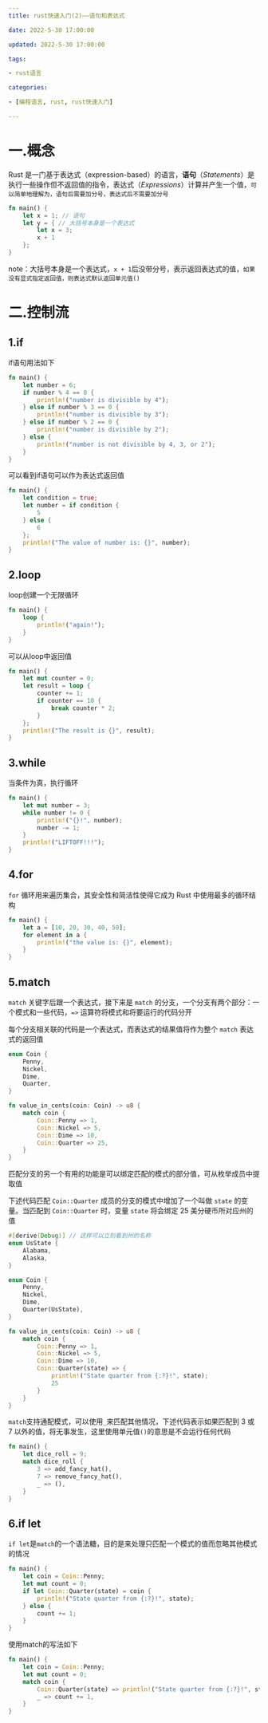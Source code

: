 ```yaml
---
title: rust快速入门(2)——语句和表达式

date: 2022-5-30 17:00:00

updated: 2022-5-30 17:00:00

tags:

- rust语言

categories:

- [编程语言, rust, rust快速入门]

---
```


# 一.概念

Rust 是一门基于表达式（expression-based）的语言，**语句**（*Statements*）是执行一些操作但不返回值的指令，表达式（*Expressions*）计算并产生一个值，`可以简单地理解为，语句后需要加分号，表达式后不需要加分号`

```rust
fn main() {
    let x = 1; // 语句
    let y = { // 大括号本身是一个表达式
        let x = 3;
        x + 1 
    };
}
```

note：大括号本身是一个表达式，`x + 1`后没带分号，表示返回表达式的值，`如果没有显式指定返回值，则表达式默认返回单元值()`

# 二.控制流

## 1.if

if语句用法如下

```rust
fn main() {
    let number = 6;
    if number % 4 == 0 {
        println!("number is divisible by 4");
    } else if number % 3 == 0 {
        println!("number is divisible by 3");
    } else if number % 2 == 0 {
        println!("number is divisible by 2");
    } else {
        println!("number is not divisible by 4, 3, or 2");
    }
}
```

可以看到if语句可以作为表达式返回值

```rust
fn main() {
    let condition = true;
    let number = if condition { 
        5 
    } else { 
        6 
    };
    println!("The value of number is: {}", number);
}
```

## 2.loop

loop创建一个无限循环

```rust
fn main() {
    loop {
        println!("again!");
    }
}
```

可以从loop中返回值

```rust
fn main() {
    let mut counter = 0;
    let result = loop {
        counter += 1;
        if counter == 10 {
            break counter * 2;
        }
    };
    println!("The result is {}", result);
}
```

## 3.while

当条件为真，执行循环

```rust
fn main() {
    let mut number = 3;
    while number != 0 {
        println!("{}!", number);
        number -= 1;
    }
    println!("LIFTOFF!!!");
}
```

## 4.for

`for` 循环用来遍历集合，其安全性和简洁性使得它成为 Rust 中使用最多的循环结构

```rust
fn main() {
    let a = [10, 20, 30, 40, 50];
    for element in a {
        println!("the value is: {}", element);
    }
}
```

## 5.match

`match` 关键字后跟一个表达式，接下来是 `match` 的分支，一个分支有两个部分：一个模式和一些代码，`=>` 运算符将模式和将要运行的代码分开

每个分支相关联的代码是一个表达式，而表达式的结果值将作为整个 `match` 表达式的返回值

```rust
enum Coin {
    Penny,
    Nickel,
    Dime,
    Quarter,
}

fn value_in_cents(coin: Coin) -> u8 {
    match coin {
        Coin::Penny => 1,
        Coin::Nickel => 5,
        Coin::Dime => 10,
        Coin::Quarter => 25,
    }
}
```

匹配分支的另一个有用的功能是可以绑定匹配的模式的部分值，可从枚举成员中提取值

下述代码匹配 `Coin::Quarter` 成员的分支的模式中增加了一个叫做 `state` 的变量。当匹配到 `Coin::Quarter` 时，变量 `state` 将会绑定 25 美分硬币所对应州的值

```rust
#[derive(Debug)] // 这样可以立刻看到州的名称
enum UsState {
    Alabama,
    Alaska,
}

enum Coin {
    Penny,
    Nickel,
    Dime,
    Quarter(UsState),
}

fn value_in_cents(coin: Coin) -> u8 {
    match coin {
        Coin::Penny => 1,
        Coin::Nickel => 5,
        Coin::Dime => 10,
        Coin::Quarter(state) => {
            println!("State quarter from {:?}!", state);
            25
        }
    }
}
```

`match`支持通配模式，可以使用`_`来匹配其他情况，下述代码表示如果匹配到 3 或 7 以外的值，将无事发生，这里使用单元值`()`的意思是不会运行任何代码

```rust
fn main() {
    let dice_roll = 9;
    match dice_roll {
        3 => add_fancy_hat(),
        7 => remove_fancy_hat(),
        _ => (),
    }
}
```

## 6.if let

`if let`是`match`的一个语法糖，目的是来处理只匹配一个模式的值而忽略其他模式的情况

```rust
fn main() {
    let coin = Coin::Penny;
    let mut count = 0;
    if let Coin::Quarter(state) = coin {
        println!("State quarter from {:?}!", state);
    } else {
        count += 1;
    }
}
```

使用match的写法如下

```rust
fn main() {
    let coin = Coin::Penny;
    let mut count = 0;
    match coin {
        Coin::Quarter(state) => println!("State quarter from {:?}!", state),
        _ => count += 1,
    }
}
```
